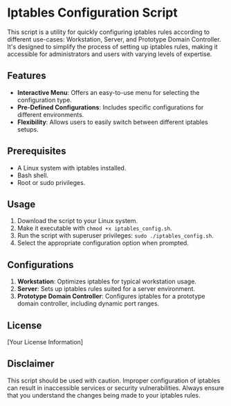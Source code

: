 
# Iptables Configuration Script

This script is a utility for quickly configuring iptables rules according to different use-cases: Workstation, Server, and Prototype Domain Controller. It's designed to simplify the process of setting up iptables rules, making it accessible for administrators and users with varying levels of expertise.

## Features

- **Interactive Menu**: Offers an easy-to-use menu for selecting the configuration type.
- **Pre-Defined Configurations**: Includes specific configurations for different environments.
- **Flexibility**: Allows users to easily switch between different iptables setups.

## Prerequisites

- A Linux system with iptables installed.
- Bash shell.
- Root or sudo privileges.

## Usage

1. Download the script to your Linux system.
2. Make it executable with `chmod +x iptables_config.sh`.
3. Run the script with superuser privileges: `sudo ./iptables_config.sh`.
4. Select the appropriate configuration option when prompted.

## Configurations

1. **Workstation**: Optimizes iptables for typical workstation usage.
2. **Server**: Sets up iptables rules suited for a server environment.
3. **Prototype Domain Controller**: Configures iptables for a prototype domain controller, including dynamic port ranges.

## License

[Your License Information]

## Disclaimer

This script should be used with caution. Improper configuration of iptables can result in inaccessible services or security vulnerabilities. Always ensure that you understand the changes being made to your iptables rules.
